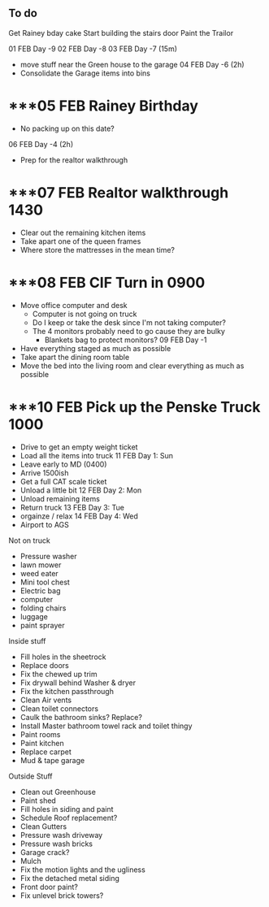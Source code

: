 ## To do
Get Rainey bday cake
Start building the stairs door
Paint the Trailor




01 FEB Day -9
02 FEB Day -8
03 FEB Day -7 (15m)
- move stuff near the Green house to the garage
04 FEB Day -6 (2h)
- Consolidate the Garage items into bins
#  ***05 FEB Rainey Birthday
- No packing up on this date?

06 FEB Day -4 (2h)
- Prep for the realtor walkthrough
#  ***07 FEB Realtor walkthrough 1430
- Clear out the remaining kitchen items
- Take apart one of the queen frames
- Where store the mattresses in the mean time?
# ***08 FEB CIF Turn in 0900
- Move office computer and desk
	- Computer is not going on truck
	- Do I keep or take the desk since I'm not taking computer?
	- The 4 monitors probably need to go cause they are bulky
		- Blankets bag to protect monitors?
09 FEB Day -1
- Have everything staged as much as possible
- Take apart the dining room table
- Move the bed into the living room and clear everything as much as possible
# ***10 FEB Pick up the Penske Truck 1000
- Drive to get an empty weight ticket
- Load all the items into truck
11 FEB Day 1: Sun
- Leave early to MD (0400)
- Arrive 1500ish
- Get a full CAT scale ticket
- Unload a little bit
12 FEB Day 2:  Mon
- Unload remaining items
- Return truck
13 FEB Day 3: Tue 
- orgainze / relax
14 FEB Day 4: Wed 
- Airport to AGS


Not on truck
- Pressure washer
- lawn mower
- weed eater
- Mini tool chest
- Electric bag
- computer
- folding chairs
- luggage
- paint sprayer


Inside stuff
- Fill holes in the sheetrock
- Replace doors
- Fix the chewed up trim
- Fix drywall behind Washer & dryer
- Fix the kitchen passthrough
- Clean Air vents
- Clean toilet connectors
- Caulk the bathroom sinks? Replace?
- Install Master bathroom towel rack and toilet thingy
- Paint rooms 
- Paint kitchen 
- Replace carpet
- Mud & tape garage

Outside Stuff
- Clean out Greenhouse
- Paint shed
- Fill holes in siding and paint
- Schedule Roof replacement?
- Clean Gutters
- Pressure wash driveway
- Pressure wash bricks
- Garage crack?
- Mulch
- Fix the motion lights and the ugliness
- Fix the detached metal siding 
- Front door paint?
- Fix unlevel brick towers?